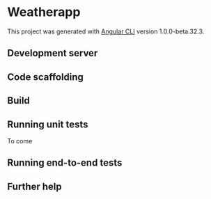 # Weatherapp

This project was generated with [Angular CLI](https://github.com/angular/angular-cli) version 1.0.0-beta.32.3.

## Development server
<!--Run `ng serve` for a dev server. Navigate to `http://localhost:4200/`. The app will automatically reload if you change any of the source files.-->

## Code scaffolding

<!--Run `ng generate component component-name` to generate a new component. You can also use `ng generate directive/pipe/service/class/module`.-->

## Build

<!--Run `ng build` to build the project. The build artifacts will be stored in the `dist/` directory. Use the `-prod` flag for a production build.-->

## Running unit tests

To come
<!--Run `ng test` to execute the unit tests via [Karma](https://karma-runner.github.io).-->

## Running end-to-end tests

<!--Run `ng e2e` to execute the end-to-end tests via [Protractor](http://www.protractortest.org/).
Before running the tests make sure you are serving the app via `ng serve`.-->

## Further help

<!--To get more help on the Angular CLI use `ng help` or go check out the [Angular CLI README](https://github.com/angular/angular-cli/blob/master/README.md).-->
